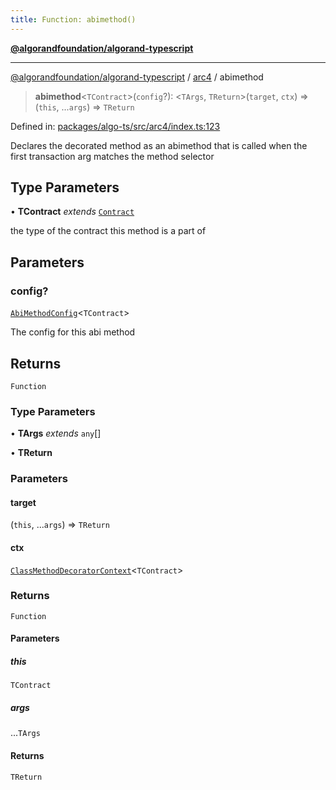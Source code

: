```yaml
---
title: Function: abimethod()
---
```


[**@algorandfoundation/algorand-typescript**](../../README)

***

[@algorandfoundation/algorand-typescript](../../README) / [arc4](../README) / abimethod



> **abimethod**\<`TContract`\>(`config`?): \<`TArgs`, `TReturn`\>(`target`, `ctx`) => (`this`, ...`args`) => `TReturn`

Defined in: [packages/algo-ts/src/arc4/index.ts:123](https://github.com/algorandfoundation/puya-ts/blob/main/packages/algo-ts/src/arc4/index.ts#L123)

Declares the decorated method as an abimethod that is called when the first transaction arg matches the method selector

## Type Parameters

• **TContract** *extends* [`Contract`](../classes/Contract)

the type of the contract this method is a part of

## Parameters

### config?

[`AbiMethodConfig`](../type-aliases/AbiMethodConfig)\<`TContract`\>

The config for this abi method

## Returns

`Function`

### Type Parameters

• **TArgs** *extends* `any`[]

• **TReturn**

### Parameters

#### target

(`this`, ...`args`) => `TReturn`

#### ctx

[`ClassMethodDecoratorContext`](../-internal-/interfaces/ClassMethodDecoratorContext)\<`TContract`\>

### Returns

`Function`

#### Parameters

##### this

`TContract`

##### args

...`TArgs`

#### Returns

`TReturn`